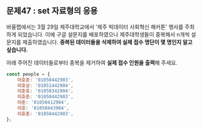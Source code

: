## 문제47 : set 자료형의 응용

바울랩에서는 3월 29일 제주대학교에서 '제주 빅데이터 사회혁신 해커톤' 행사를 주최하게 되었습니다. 이에 구글 설문지를 배포하였으나 제주대학생들이 중복해서 n개씩 설문지를 제출하였습니다.
**중복된 데이터들을 삭제하여 실제 접수 명단이 몇 명인지 알고 싶습니다.**

아래 주어진 데이터들로부터 중복을 제거하여 **실제 접수 인원을 출력**해 주세요.

```jsx
const people = {
    이호준: '01050442903',
    이호상: '01051442904',
    이준호: '01050342904',
    이호준: '01050442903',
    이준: '01050412904',
    이호: '01050443904',
    이호준: '01050442903',
};
```
